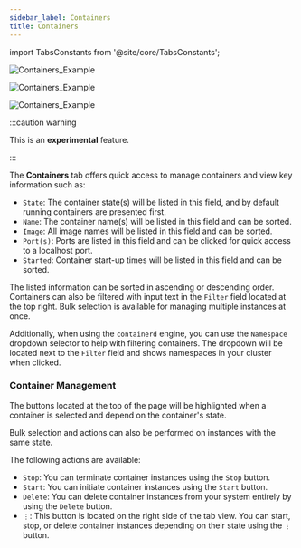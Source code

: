 ```yaml
---
sidebar_label: Containers
title: Containers
---
```


<head>
  <link rel="canonical" href="https://docs.rancherdesktop.io/ui/containers"/>
</head>

import TabsConstants from '@site/core/TabsConstants';

<!--- Insert S3 Image Here Once Uploaded -->
<Tabs groupId="os" defaultValue={TabsConstants.defaultOs}>
<TabItem value="Windows">

![Containers_Example](https://suse-rancher-media.s3.amazonaws.com/desktop/v1.11/ui-main/Windows_Containers.png)

</TabItem>
<TabItem value="macOS">

![Containers_Example](https://suse-rancher-media.s3.amazonaws.com/desktop/v1.11/ui-main/macOS_Containers.png)

</TabItem>
<TabItem value="Linux">

![Containers_Example](https://suse-rancher-media.s3.amazonaws.com/desktop/v1.12/ui-main/Linux_Containers.png)

</TabItem>
</Tabs>

:::caution warning

This is an **experimental** feature.

:::

The **Containers** tab offers quick access to manage containers and view key information such as:

 - `State`:
  The container state(s) will be listed in this field, and by default running containers are presented first.
- `Name`:
  The container name(s) will be listed in this field and can be sorted.
- `Image`:
  All image names will be listed in this field and can be sorted.
- `Port(s)`:
  Ports are listed in this field and can be clicked for quick access to a localhost port.
- `Started`:
  Container start-up times will be listed in this field and can be sorted.

The listed information can be sorted in ascending or descending order. Containers can also be filtered with input text in the `Filter` field located at the top right. Bulk selection is available for managing multiple instances at once.

Additionally, when using the `containerd` engine, you can use the `Namespace` dropdown selector to help with filtering containers. The dropdown will be located next to the `Filter` field and shows namespaces in your cluster when clicked.

### Container Management

The buttons located at the top of the page will be highlighted when a container is selected and depend on the container's state.

Bulk selection and actions can also be performed on instances with the same state.

The following actions are available:

- `Stop`:
  You can terminate container instances using the `Stop` button.
- `Start`:
  You can initiate container instances using the `Start` button.
- `Delete`:
  You can delete container instances from your system entirely by using the `Delete` button.
- `⋮`:
  This button is located on the right side of the tab view. You can start, stop, or delete container instances depending on their  state using the `⋮` button.
